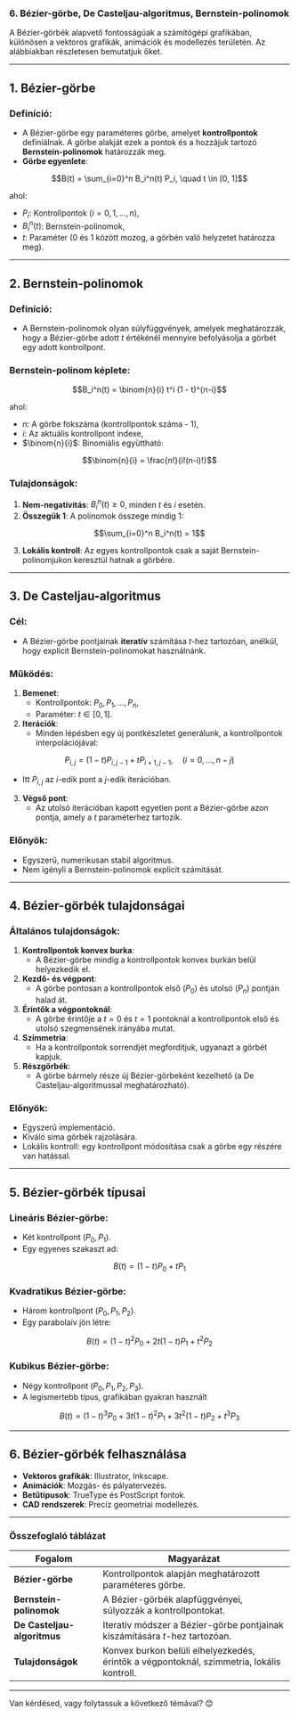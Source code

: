 ### **6. Bézier-görbe, De Casteljau-algoritmus, Bernstein-polinomok**

A Bézier-görbék alapvető fontosságúak a számítógépi grafikában, különösen a vektoros grafikák, animációk és modellezés területén. Az alábbiakban részletesen bemutatjuk őket.

---

## **1. Bézier-görbe**

### **Definíció**:
- A Bézier-görbe egy paraméteres görbe, amelyet **kontrollpontok** definiálnak. A görbe alakját ezek a pontok és a hozzájuk tartozó **Bernstein-polinomok** határozzák meg.
- **Görbe egyenlete**:
  
$$B(t) = \sum_{i=0}^n B_i^n(t) P_i, \quad t \in [0, 1]$$

ahol:
- $P_i$: Kontrollpontok ($i = 0, 1, \dots, n$),
- $B_i^n(t)$: Bernstein-polinomok,
- $t$: Paraméter (0 és 1 között mozog, a görbén való helyzetet határozza meg).

---

## **2. Bernstein-polinomok**

### **Definíció**:
- A Bernstein-polinomok olyan súlyfüggvények, amelyek meghatározzák, hogy a Bézier-görbe adott $t$ értékénél mennyire befolyásolja a görbét egy adott kontrollpont.

### **Bernstein-polinom képlete**:

$$B_i^n(t) = \binom{n}{i} t^i (1 - t)^{n-i}$$

ahol:
- $n$: A görbe fokszáma (kontrollpontok száma - 1),
- $i$: Az aktuális kontrollpont indexe,
- $\binom{n}{i}$: Binomiális együttható:
  
$$\binom{n}{i} = \frac{n!}{i!(n-i)!}$$

### **Tulajdonságok**:
1. **Nem-negativitás**: $B_i^n(t) \geq 0$, minden $t$ és $i$ esetén.
2. **Összegük 1**: A polinomok összege mindig 1:
   
$$\sum_{i=0}^n B_i^n(t) = 1$$

3. **Lokális kontroll**: Az egyes kontrollpontok csak a saját Bernstein-polinomjukon keresztül hatnak a görbére.

---

## **3. De Casteljau-algoritmus**

### **Cél**:
- A Bézier-görbe pontjainak **iteratív** számítása $t$-hez tartozóan, anélkül, hogy explicit Bernstein-polinomokat használnánk.

### **Működés**:
1. **Bemenet**:
   - Kontrollpontok: $P_0, P_1, \dots, P_n$,
   - Paraméter: $t \in [0, 1]$.
2. **Iterációk**:
   - Minden lépésben egy új pontkészletet generálunk, a kontrollpontok interpolációjával:
     
$$P_{i,j} = (1 - t)P_{i,j-1} + tP_{i+1,j-1}, \quad (i = 0, \dots, n-j)$$

   - Itt $P_{i,j}$ az $i$-edik pont a $j$-edik iterációban.
3. **Végső pont**:
   - Az utolsó iterációban kapott egyetlen pont a Bézier-görbe azon pontja, amely a $t$ paraméterhez tartozik.

### **Előnyök**:
- Egyszerű, numerikusan stabil algoritmus.
- Nem igényli a Bernstein-polinomok explicit számítását.

---

## **4. Bézier-görbék tulajdonságai**

### **Általános tulajdonságok**:
1. **Kontrollpontok konvex burka**:
   - A Bézier-görbe mindig a kontrollpontok konvex burkán belül helyezkedik el.
2. **Kezdő- és végpont**:
   - A görbe pontosan a kontrollpontok első ($P_0$) és utolsó ($P_n$) pontján halad át.
3. **Érintők a végpontoknál**:
   - A görbe érintője a $t = 0$ és $t = 1$ pontoknál a kontrollpontok első és utolsó szegmensének irányába mutat.
4. **Szimmetria**:
   - Ha a kontrollpontok sorrendjét megfordítjuk, ugyanazt a görbét kapjuk.
5. **Részgörbék**:
   - A görbe bármely része új Bézier-görbeként kezelhető (a De Casteljau-algoritmussal meghatározható).

### **Előnyök**:
- Egyszerű implementáció.
- Kiváló sima görbék rajzolására.
- Lokális kontroll: egy kontrollpont módosítása csak a görbe egy részére van hatással.

---

## **5. Bézier-görbék típusai**

### **Lineáris Bézier-görbe**:
- Két kontrollpont ($P_0, P_1$).
- Egy egyenes szakaszt ad:
  
$$B(t) = (1 - t)P_0 + tP_1$$

### **Kvadratikus Bézier-görbe**:
- Három kontrollpont ($P_0, P_1, P_2$).
- Egy parabolaív jön létre:
  
$$B(t) = (1 - t)^2P_0 + 2t(1 - t)P_1 + t^2P_2$$

### **Kubikus Bézier-görbe**:
- Négy kontrollpont ($P_0, P_1, P_2, P_3$).
- A legismertebb típus, grafikában gyakran használt
  
$$B(t) = (1 - t)^3P_0 + 3t(1 - t)^2P_1 + 3t^2(1 - t)P_2 + t^3P_3$$

---

## **6. Bézier-görbék felhasználása**

- **Vektoros grafikák**: Illustrator, Inkscape.
- **Animációk**: Mozgás- és pályatervezés.
- **Betűtípusok**: TrueType és PostScript fontok.
- **CAD rendszerek**: Precíz geometriai modellezés.

---

### **Összefoglaló táblázat**

| **Fogalom**               | **Magyarázat**                                                                                     |
|---------------------------|---------------------------------------------------------------------------------------------------|
| **Bézier-görbe**           | Kontrollpontok alapján meghatározott paraméteres görbe.                                           |
| **Bernstein-polinomok**    | A Bézier-görbék alapfüggvényei, súlyozzák a kontrollpontokat.                                     |
| **De Casteljau-algoritmus** | Iteratív módszer a Bézier-görbe pontjainak kiszámítására $t$-hez tartozóan.                     |
| **Tulajdonságok**          | Konvex burkon belüli elhelyezkedés, érintők a végpontoknál, szimmetria, lokális kontroll.         |

---

Van kérdésed, vagy folytassuk a következő témával? 😊

